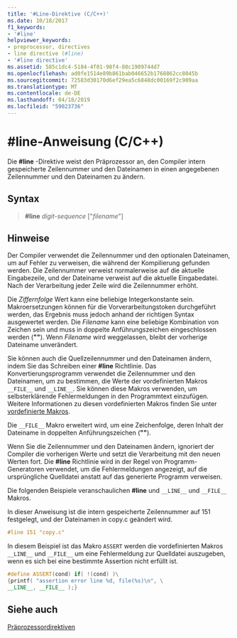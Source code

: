 ```yaml
---
title: '#Line-Direktive (C/C++)'
ms.date: 10/18/2017
f1_keywords:
- '#line'
helpviewer_keywords:
- preprocessor, directives
- line directive (#line)
- '#line directive'
ms.assetid: 585c1dc4-5184-4f01-98f4-80c1909744d7
ms.openlocfilehash: ad0fe1514e89b861bab046652b1768862cc8045b
ms.sourcegitcommit: 72583d30170d6ef29ea5c6848dc00169f2c909aa
ms.translationtype: MT
ms.contentlocale: de-DE
ms.lasthandoff: 04/18/2019
ms.locfileid: "59023736"
---
```

# <a name="line-directive-cc"></a>#line-Anweisung (C/C++)

Die **#line** -Direktive weist den Präprozessor an, den Compiler intern gespeicherte Zeilennummer und den Dateinamen in einen angegebenen Zeilennummer und den Dateinamen zu ändern.

## <a name="syntax"></a>Syntax

> **#line** *digit-sequence* ["*filename*"]

## <a name="remarks"></a>Hinweise

Der Compiler verwendet die Zeilennummer und den optionalen Dateinamen, um auf Fehler zu verweisen, die während der Kompilierung gefunden werden. Die Zeilennummer verweist normalerweise auf die aktuelle Eingabezeile, und der Dateiname verweist auf die aktuelle Eingabedatei. Nach der Verarbeitung jeder Zeile wird die Zeilennummer erhöht.

Die *Ziffernfolge* Wert kann eine beliebige Integerkonstante sein. Makroersetzungen können für die Vorverarbeitungstoken durchgeführt werden, das Ergebnis muss jedoch anhand der richtigen Syntax ausgewertet werden. Die *Filename* kann eine beliebige Kombination von Zeichen sein und muss in doppelte Anführungszeichen eingeschlossen werden (**""**). Wenn *Filename* wird weggelassen, bleibt der vorherige Dateiname unverändert.

Sie können auch die Quellzeilennummer und den Dateinamen ändern, indem Sie das Schreiben einer **#line** Richtlinie. Das Konvertierungsprogramm verwendet die Zeilennummer und den Dateinamen, um zu bestimmen, die Werte der vordefinierten Makros `__FILE__` und `__LINE__`. Sie können diese Makros verwenden, um selbsterklärende Fehlermeldungen in den Programmtext einzufügen. Weitere Informationen zu diesen vordefinierten Makros finden Sie unter [vordefinierte Makros](../preprocessor/predefined-macros.md).

Die `__FILE__` Makro erweitert wird, um eine Zeichenfolge, deren Inhalt der Dateiname in doppelten Anführungszeichen (**""**).

Wenn Sie die Zeilennummer und den Dateinamen ändern, ignoriert der Compiler die vorherigen Werte und setzt die Verarbeitung mit den neuen Werten fort. Die **#line** Richtlinie wird in der Regel von Programm-Generatoren verwendet, um die Fehlermeldungen angezeigt, auf die ursprüngliche Quelldatei anstatt auf das generierte Programm verweisen.

Die folgenden Beispiele veranschaulichen **#line** und `__LINE__` und `__FILE__` Makros.

In dieser Anweisung ist die intern gespeicherte Zeilennummer auf 151 festgelegt, und der Dateinamen in copy.c geändert wird.

```cpp
#line 151 "copy.c"
```

In diesem Beispiel ist das Makro `ASSERT` werden die vordefinierten Makros `__LINE__` und `__FILE__` um eine Fehlermeldung zur Quelldatei auszugeben, wenn es sich bei eine bestimmte Assertion nicht erfüllt ist.

```cpp
#define ASSERT(cond) if( !(cond) )\
{printf( "assertion error line %d, file(%s)\n", \
__LINE__, __FILE__ );}
```

## <a name="see-also"></a>Siehe auch

[Präprozessordirektiven](../preprocessor/preprocessor-directives.md)